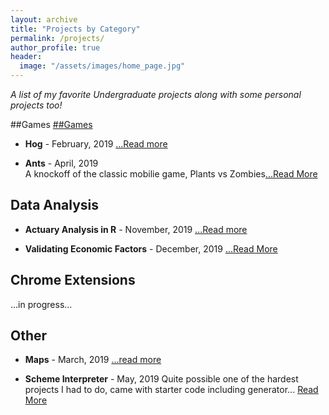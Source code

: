 ```yaml
---
layout: archive
title: "Projects by Category"
permalink: /projects/
author_profile: true
header:
  image: "/assets/images/home_page.jpg"
---
```


*A list of my favorite Undergraduate projects along with some personal projects too!*

##Games <span style="text-decoration: underline"> ##Games </span>

+ **Hog** - February, 2019
[...Read more](https://poptropicaman52.github.io/hog/)

+ **Ants** - April, 2019 <br/>
A knockoff of the classic mobilie game, Plants vs Zombies[...Read More](https://poptropicaman52.github.io/ants/)

## Data Analysis

+ **Actuary Analysis in R** - November, 2019
[...Read more](https://poptropicaman52.github.io/claims/)

+ **Validating Economic Factors** - December, 2019
[...Read More](https://www.overleaf.com/read/rhfdrkgkzpzx)

## Chrome Extensions

...in progress...

## Other

+ **Maps** - March, 2019
[...read more](https://poptropicaman52.github.io/maps/)

+ **Scheme Interpreter** - May, 2019
Quite possible one of the hardest projects I had to do, came with starter code including generator...
[Read More](https://poptropicaman52.github.io/scheme_interpreter/)



